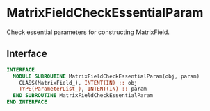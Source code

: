 # MatrixFieldCheckEssentialParam

Check essential parameters for constructing MatrixField.

## Interface

```fortran
INTERFACE
  MODULE SUBROUTINE MatrixFieldCheckEssentialParam(obj, param)
    CLASS(MatrixField_), INTENT(IN) :: obj
    TYPE(ParameterList_), INTENT(IN) :: param
  END SUBROUTINE MatrixFieldCheckEssentialParam
END INTERFACE
```
